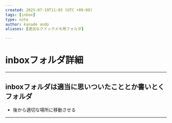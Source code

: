 ```yaml
---
created: 2025-07-19T11:03 (UTC +09:00)
tags: [inbox]
type: note
author: kanade ando
aliases: [適当なクイックメモ用フォルダ]

---
```


# inboxフォルダ詳細
---
## inboxフォルダは適当に思いついたこととか書いとくフォルダ

- 後から適切な場所に移動させる
---
